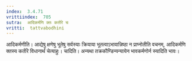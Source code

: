 ```yaml
---
index:  3.4.71
vrittiindex:  705
sutra:  आदिकर्मणि क्तः कर्तरि च
vritti:  tattvabodhini 
---
```


आदिकर्मणीति। आद्येषु क्षणेषु भूतेषु सर्वस्याः क्रियाया भूतत्वाऽभावान्निष्ठा न प्राप्नोतीति वचनम्, आदिकर्मणि क्तस्य कर्तरि विधानार्थं चेत्याहुः। चादिति। अन्यथा तक्रकौण्डिन्यन्यायेन भावकर्मणोर्न स्यादिति भावः। 

